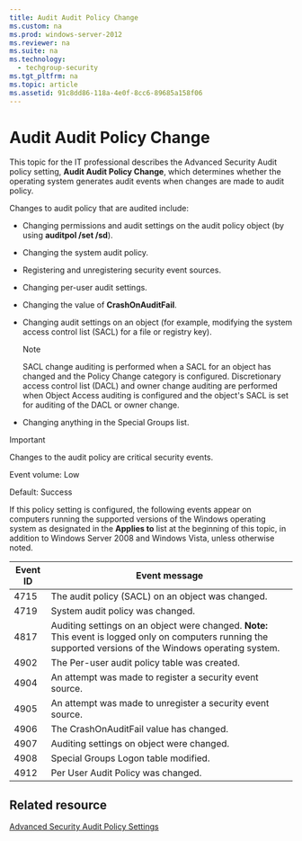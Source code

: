 ```yaml
---
title: Audit Audit Policy Change
ms.custom: na
ms.prod: windows-server-2012
ms.reviewer: na
ms.suite: na
ms.technology: 
  - techgroup-security
ms.tgt_pltfrm: na
ms.topic: article
ms.assetid: 91c8dd86-118a-4e0f-8cc6-89685a158f06
---
```

# Audit Audit Policy Change
This topic for the IT professional describes the Advanced Security Audit policy setting, **Audit Audit Policy Change**, which determines whether the operating system generates audit events when changes are made to audit policy.

Changes to audit policy that are audited include:

-   Changing permissions and audit settings on the audit policy object \(by using **auditpol \/set \/sd**\).

-   Changing the system audit policy.

-   Registering and unregistering security event sources.

-   Changing per\-user audit settings.

-   Changing the value of **CrashOnAuditFail**.

-   Changing audit settings on an object \(for example, modifying the system access control list \(SACL\) for a file or registry key\).

    > [!NOTE]
    > SACL change auditing is performed when a SACL for an object has changed and the Policy Change category is configured. Discretionary access control list \(DACL\) and owner change auditing are performed when Object Access auditing is configured and the object's SACL is set for auditing of the DACL or owner change.

-   Changing anything in the Special Groups list.

> [!IMPORTANT]
> Changes to the audit policy are critical security events.

Event volume: Low

Default: Success

If this policy setting is configured, the following events appear on computers running the supported versions of the Windows operating system as designated in the **Applies to** list at the beginning of this topic, in addition to Windows Server 2008 and Windows Vista, unless otherwise noted.

|Event ID|Event message|
|------------|-----------------|
|4715|The audit policy \(SACL\) on an object was changed.|
|4719|System audit policy was changed.|
|4817|Auditing settings on an object were changed. **Note:** This event is logged only on computers running the supported versions of the Windows operating system.|
|4902|The Per\-user audit policy table was created.|
|4904|An attempt was made to register a security event source.|
|4905|An attempt was made to unregister a security event source.|
|4906|The CrashOnAuditFail value has changed.|
|4907|Auditing settings on object were changed.|
|4908|Special Groups Logon table modified.|
|4912|Per User Audit Policy was changed.|

## Related resource
[Advanced Security Audit Policy Settings](../advanced-security-audit-policy-settings.md)


